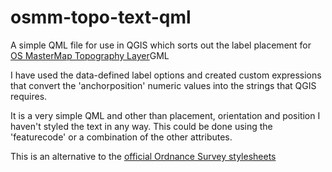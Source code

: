 # osmm-topo-text-qml
A simple QML file for use in QGIS which sorts out the label placement for [OS MasterMap Topography Layer](https://www.ordnancesurvey.co.uk/business-and-government/products/topography-layer.html)GML

I have used the data-defined label options and created custom expressions that convert the 'anchorposition' numeric values into the strings that QGIS requires.

It is a very simple QML and other than placement, orientation and position I haven't styled the text in any way. This could be done using the 'featurecode' or a combination of the other attributes.

This is an alternative to the [official Ordnance Survey stylesheets](https://github.com/OrdnanceSurvey/OSMM-Topography-Layer-stylesheets)
